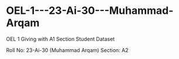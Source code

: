 # OEL-1---23-Ai-30---Muhammad-Arqam

OEL 1 Giving with A1 Section 
Student Dataset

Roll No: 23-Ai-30 (Muhammad Arqam)
Section: A2

